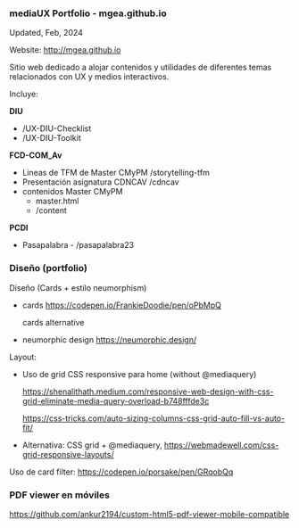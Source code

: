 

###  mediaUX Portfolio - mgea.github.io

Updated, Feb, 2024

Website: http://mgea.github.io



Sitio web dedicado a alojar contenidos y utilidades de diferentes temas relacionados con UX y medios interactivos. 

Incluye: 

**DIU** 

* /UX-DIU-Checklist
* /UX-DIU-Toolkit



**FCD-COM_Av**

* Lineas de TFM de Master CMyPM  /storytelling-tfm
* Presentación asignatura CDNCAV /cdncav
* contenidos Master CMyPM  
  * master.html 
  * /content

**PCDI** 

* Pasapalabra - /pasapalabra23







### Diseño (portfolio)  

Diseño (Cards + estilo neumorphism)

* cards https://codepen.io/FrankieDoodie/pen/oPbMpQ

  cards alternative

* neumorphic design https://neumorphic.design/

Layout: 

* Uso de grid CSS responsive para home (without @mediaquery)

  https://shenalithath.medium.com/responsive-web-design-with-css-grid-eliminate-media-query-overload-b748fffde3c

  https://css-tricks.com/auto-sizing-columns-css-grid-auto-fill-vs-auto-fit/

  

* Alternativa: CSS grid + @mediaquery, https://webmadewell.com/css-grid-responsive-layouts/



Uso de card filter: https://codepen.io/porsake/pen/GRqobQq



### PDF viewer en móviles

https://github.com/ankur2194/custom-html5-pdf-viewer-mobile-compatible





